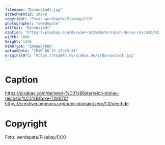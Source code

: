 ```yaml
---
filename: "Donaustadt.jpg"
attachmentId: 20940
copyright: "Foto: werdepate/Pixabay/CC0"
photographer: "werdepate"
altText: "Donaustadt"
caption: "https://pixabay.com/de/wien-%C3%B6sterreich-donau-reichsbr%C3%BCcke-728070/\nhttps://creativecommons.org/publicdomain/zero/1.0/deed.de"
width: 1800
height: 1126
mimeType: "image/jpeg"
uploadDate: "2016-08-25 12:49:34"
originalUrl: "https://bxq4fb.myraidbox.de/i/Donaustadt.jpg"
---
```


# Caption

https://pixabay.com/de/wien-%C3%B6sterreich-donau-reichsbr%C3%BCcke-728070/
https://creativecommons.org/publicdomain/zero/1.0/deed.de

# Copyright

Foto: werdepate/Pixabay/CC0

